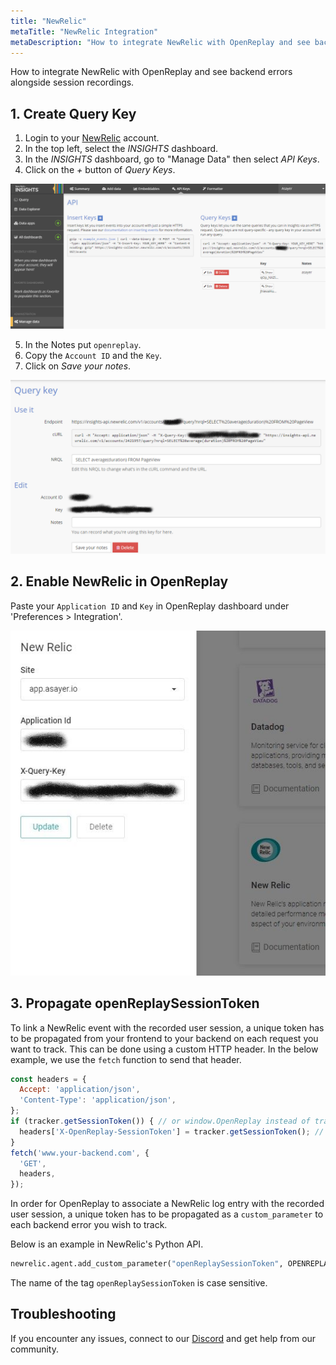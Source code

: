 ```yaml
---
title: "NewRelic"
metaTitle: "NewRelic Integration"
metaDescription: "How to integrate NewRelic with OpenReplay and see backend errors alongside session replays."
---
```


How to integrate NewRelic with OpenReplay and see backend errors alongside session recordings.

## 1. Create Query Key

1. Login to your [NewRelic](https://newrelic.com) account.
2. In the top left, select the *INSIGHTS* dashboard.
3. In the *INSIGHTS* dashboard, go to "Manage Data" then select *API Keys*.
4. Click on the *+* button of *Query Keys*.

![NewRelic API Keys](../static/newrelic-1.png#center)

5. In the Notes put `openreplay`.
6. Copy the `Account ID` and the `Key`.
7. Click on *Save your notes*.

![NewRelic Query Key](../static/newrelic-2.png#center)

## 2. Enable NewRelic in OpenReplay

Paste your `Application ID` and `Key` in OpenReplay dashboard under 'Preferences > Integration'.

![NewRelic Integration in OpenReplay](../static/newrelic-3.jpg#center)

## 3. Propagate openReplaySessionToken

To link a NewRelic event with the recorded user session, a unique token has to be propagated from your frontend to your backend on each request you want to track. This can be done using a custom HTTP header. In the below example, we use the `fetch` function to send that header.

```javascript
const headers = {
  Accept: 'application/json',
  'Content-Type': 'application/json',
};
if (tracker.getSessionToken()) { // or window.OpenReplay instead of tracker if you're using the snippet
  headers['X-OpenReplay-SessionToken'] = tracker.getSessionToken(); // Inject openReplaySessionToken
}
fetch('www.your-backend.com', {
  'GET',
  headers,
});
```

In order for OpenReplay to associate a NewRelic log entry with the recorded user session, a unique token has to be propagated as a `custom_parameter` to each backend error you wish to track.

Below is an example in NewRelic's Python API.

```Python
newrelic.agent.add_custom_parameter("openReplaySessionToken", OPENREPLAY_SESSION_TOKEN)
```

The name of the tag `openReplaySessionToken` is case sensitive.

## Troubleshooting

If you encounter any issues, connect to our [Discord](https://discord.openreplay.com) and get help from our community.
